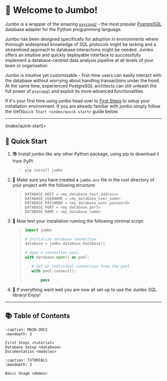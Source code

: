 # 📑 Welcome to Jumbo!

Jumbo is a wrapper of the amazing [`psycopg2`](https://www.psycopg.org/) - 
the most popular [PostgreSQL](https://www.postgresql.org/) database adapter 
for the Python programming language.

Jumbo has been designed specifically for adoption in environments where
thorough widespread knowledge of SQL protocols might be lacking and a
streamlined approach to database interactions might be needed. Jumbo offers an
intuitive and quickly deployable interface to successfully implement a
database-centred data analysis pipeline at all levels of your team or
organisation.

Jumbo is intuitive yet customisable - first-time users can easily interact
with the database without worrying about handling transactions under the hood.
At the same time, experienced PostgreSQL architects can still unleash the full
power of `psycopg2` and exploit its more advanced functionalities.

If it's your first time using jumbo head over to [First Steps](tutorial) 
to setup your installation environment. If you are already familiar with
 jumbo simply follow the {ref}`Quick Start <index/quick-start>` guide below.

---

(index/quick-start)=
## 🚀 Quick Start

1. 📚 Install jumbo like any other Python package, using pip to download it
 from PyPI:

    >```bash
    >pip install jumbo
    >```

2. 🐘 Make sure you have created a `jumbo.env` file in the root directory of
 your project with the following structure:

    >```
    >DATABASE_HOST = <my_database_host_address>
    >DATABASE_USERNAME = <my_database_user_name>
    >DATABASE_PASSWORD = <my_database_user_password>
    >DATABASE_PORT = <my_database_port>
    >DATABASE_NAME = <my_database_name>
    >```

3. 🐍 Now test your installation running the following minimal script:

    >```python
    >import jumbo
    >
    ># Initialize database connection
    >database = jumbo.database.Database()
    >
    ># Open a connection pool.
    >with database.open() as pool:
    >
    >    # Get an individual connection from the pool.
    >    with pool.connect():
    >
    >        pass
    >``` 

4. 🎉 If everything went well you are now all set-up to use the Jumbo SQL
 library! Enjoy!

---

## 📚 Table of Contents


```{toctree}
:caption: MAIN DOCS
:maxdepth: 2

First Steps <tutorial>
Database Setup <database>
Documentation <modules>
```

```{toctree}
:caption: TUTORIALS
:maxdepth: 2

Basic Usage <demos>
```